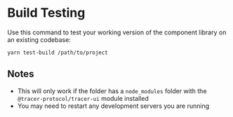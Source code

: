 # Build Testing

Use this command to test your working version of the component library on an existing codebase:

```
yarn test-build /path/to/project
```

## Notes
- This will only work if the folder has a `node_modules` folder with the `@tracer-protocol/tracer-ui` module installed
- You may need to restart any development servers you are running